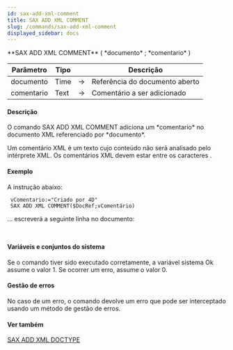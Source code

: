 ```yaml
---
id: sax-add-xml-comment
title: SAX ADD XML COMMENT
slug: /commands/sax-add-xml-comment
displayed_sidebar: docs
---
```


<!--REF #_command_.SAX ADD XML COMMENT.Syntax-->**SAX ADD XML COMMENT** ( *documento* ; *comentario* )<!-- END REF-->
<!--REF #_command_.SAX ADD XML COMMENT.Params-->
| Parâmetro | Tipo |  | Descrição |
| --- | --- | --- | --- |
| documento | Time | &rarr; | Referência do documento aberto |
| comentario | Text | &rarr; | Comentário a ser adicionado |

<!-- END REF-->

#### Descrição 

<!--REF #_command_.SAX ADD XML COMMENT.Summary-->O comando SAX ADD XML COMMENT adiciona um *comentario* no documento XML referenciado por *documento*.<!-- END REF-->  

Um comentário XML é um texto cujo conteúdo não será analisado pelo intérprete XML. Os comentários XML devem estar entre os caracteres <!-- e -->.

#### Exemplo 

A instrução abaixo: 

```4d
 vComentario:="Criado por 4D"
 SAX ADD XML COMMENT($DocRef;vComentário)
```

... escreverá a seguinte linha no documento: 

```4d
 
```

#### Variáveis e conjuntos do sistema 

Se o comando tiver sido executado corretamente, a variável sistema Ok assume o valor 1\. Se ocorrer um erro, assume o valor 0.

#### Gestão de erros 

No caso de um erro, o comando devolve um erro que pode ser interceptado usando um método de gestão de erros.  

#### Ver também 

[SAX ADD XML DOCTYPE](sax-add-xml-doctype.md)  